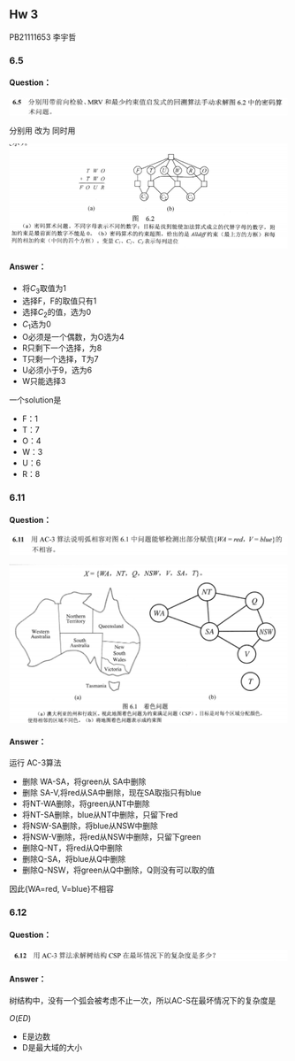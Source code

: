 ## Hw 3

PB21111653 李宇哲

### 6.5

#### Question：

![image-20240331130157107](./assets/image-20240331130157107.png)

分别用 改为 同时用

![image-20240331131349552](./assets/image-20240331131349552.png)

#### Answer：

- 将$C_3$取值为1
- 选择F，F的取值只有1
- 选择$C_2$的值，选为0
- $C_1$选为0
- O必须是一个偶数，为O选为4
- R只剩下一个选择，为8
- T只剩一个选择，T为7
- U必须小于9，选为6
- W只能选择3

一个solution是

- F：1
- T：7
- O：4
- W：3
- U：6
- R：8

### 6.11

#### Question：

![image-20240331130447073](./assets/image-20240331130447073.png)

![image-20240331181530756](./assets/image-20240331181530756.png)

#### Answer：

运行 AC-3算法

- 删除 WA-SA，将green从 SA中删除
- 删除 SA-V,将red从SA中删除，现在SA取指只有blue
- 将NT-WA删除，将green从NT中删除
- 将NT-SA删除，blue从NT中删除，只留下red
- 将NSW-SA删除，将blue从NSW中删除
- 将NSW-V删除，将red从NSW中删除，只留下green
- 删除Q-NT，将red从Q中删除
- 删除Q-SA，将blue从Q中删除
- 删除Q-NSW，将green从Q中删除，Q则没有可以取的值

因此{WA=red, V=blue}不相容

### 6.12

#### Question：

![image-20240331130455986](./assets/image-20240331130455986.png)

#### Answer：

树结构中，没有一个弧会被考虑不止一次，所以AC-S在最坏情况下的复杂度是

$O(ED)$

- E是边数
- D是最大域的大小

